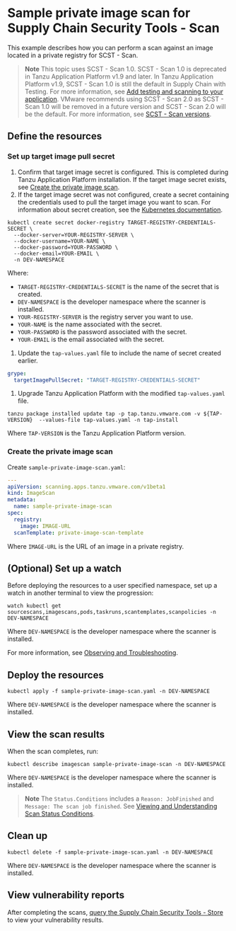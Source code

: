 # Sample private image scan for Supply Chain Security Tools - Scan

This example describes how you can perform a scan against an image located in a private registry for SCST - Scan.

> **Note** This topic uses SCST - Scan 1.0. SCST - Scan 1.0 is deprecated in
Tanzu Application Platform v1.9 and later. In Tanzu Application Platform v1.9, SCST - Scan 1.0 is
still the default in Supply Chain with Testing. For more information, see [Add testing and scanning to your application](../../getting-started/add-test-and-security.hbs.md#add-testing-and-scanning-to-your-application).
VMware recommends using SCST - Scan 2.0 as SCST - Scan 1.0 will be removed in a future version and
SCST - Scan 2.0 will be the default. For more information, see [SCST - Scan versions](./overview.hbs.md).


## <a id="define-resources"></a>Define the resources

### <a id="set-up-target-secret"></a> Set up target image pull secret

1. Confirm that target image secret is configured. This is completed during Tanzu Application Platform installation. If the target image secret exists, see [Create the private image scan](./private-image.hbs.md#create-the-private-image-scan).
2. If the target image secret was not configured, create a secret containing the credentials used to pull the target image you want to scan. For information about secret creation, see the [Kubernetes documentation](https://kubernetes.io/docs/tasks/configure-pod-container/pull-image-private-registry/#create-a-secret-by-providing-credentials-on-the-command-line).

  ```
  kubectl create secret docker-registry TARGET-REGISTRY-CREDENTIALS-SECRET \
    --docker-server=YOUR-REGISTRY-SERVER \
    --docker-username=YOUR-NAME \
    --docker-password=YOUR-PASSWORD \
    --docker-email=YOUR-EMAIL \
    -n DEV-NAMESPACE
  ```

  Where:

  - `TARGET-REGISTRY-CREDENTIALS-SECRET` is the name of the secret that is created.
  - `DEV-NAMESPACE` is the developer namespace where the scanner is installed.
  - `YOUR-REGISTRY-SERVER` is the registry server you want to use.
  - `YOUR-NAME` is the name associated with the secret. 
  - `YOUR-PASSWORD` is the password associated with the secret. 
  - `YOUR-EMAIL` is the email associated with the secret. 

1. Update the `tap-values.yaml` file to include the name of secret created earlier.

  ```yaml
  grype:
    targetImagePullSecret: "TARGET-REGISTRY-CREDENTIALS-SECRET"
  ```

1. Upgrade Tanzu Application Platform with the modified `tap-values.yaml` file.

  ```console
  tanzu package installed update tap -p tap.tanzu.vmware.com -v ${TAP-VERSION}  --values-file tap-values.yaml -n tap-install
  ```

  Where `TAP-VERSION` is the Tanzu Application Platform version.

### <a id="create-private-image-scan"></a>Create the private image scan

Create `sample-private-image-scan.yaml`:

```yaml
---
apiVersion: scanning.apps.tanzu.vmware.com/v1beta1
kind: ImageScan
metadata:
  name: sample-private-image-scan
spec:
  registry:
    image: IMAGE-URL
  scanTemplate: private-image-scan-template
```

Where `IMAGE-URL` is the URL of an image in a private registry.

## <a id="set-up-watch"></a>(Optional) Set up a watch

Before deploying the resources to a user specified namespace, set up a watch in another terminal to view the progression:

```console
watch kubectl get sourcescans,imagescans,pods,taskruns,scantemplates,scanpolicies -n DEV-NAMESPACE
```

Where `DEV-NAMESPACE` is the developer namespace where the scanner is installed.

For more information, see [Observing and Troubleshooting](../observing.md).

## <a id="deploy-resources"></a>Deploy the resources

```console
kubectl apply -f sample-private-image-scan.yaml -n DEV-NAMESPACE
```

Where `DEV-NAMESPACE` is the developer namespace where the scanner is installed.

## <a id="view-scan-results"></a>View the scan results

When the scan completes, run:

```console
kubectl describe imagescan sample-private-image-scan -n DEV-NAMESPACE
```

Where `DEV-NAMESPACE` is the developer namespace where the scanner is installed.

>**Note** The `Status.Conditions` includes a `Reason: JobFinished` and
`Message: The scan job finished`. See [Viewing and Understanding Scan Status
Conditions](../results.md).

## <a id="clean-up"></a>Clean up

```console
kubectl delete -f sample-private-image-scan.yaml -n DEV-NAMESPACE
```

Where `DEV-NAMESPACE` is the developer namespace where the scanner is installed.

## <a id="view-vuln-reports"></a>View vulnerability reports

After completing the scans, [query the Supply Chain Security Tools - Store](../../cli-plugins/insight/query-data.md) to view your vulnerability results.
